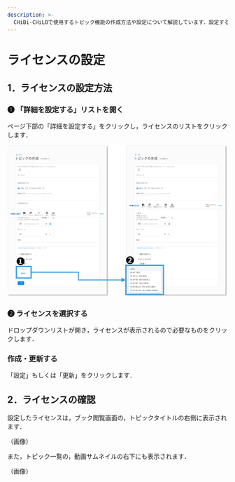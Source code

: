 ```yaml
---
description: >-
  CHiBi-CHiLOで使用するトピック機能の作成方法や設定について解説しています．設定することでブックやトピックの機能が変わることはありませんが，教材のライセンスを表示することができます．
---
```


# ライセンスの設定

## 1．ライセンスの設定方法

### ❶ 「詳細を設定する」リストを開く

ページ下部の「詳細を設定する」をクリックし，ライセンスのリストをクリックします．

![](<../.gitbook/assets/image (477).png>)

### ❷ ライセンスを選択する

ドロップダウンリストが開き，ライセンスが表示されるので必要なものをクリックします．

### 作成・更新する

「設定」もしくは「更新」をクリックします． 

## 2．ライセンスの確認

設定したライセンスは，ブック閲覧画面の，トピックタイトルの右側に表示されます．

（画像）

また，トピック一覧の，動画サムネイルの右下にも表示されます．

（画像）